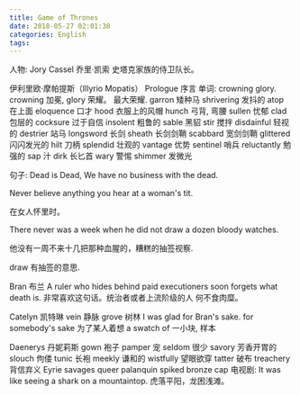 ```yaml
---
title: Game of Thrones
date: 2018-05-27 02:01:38
categories: English
tags:
---
```


人物:
Jory Cassel 乔里·凯索 史塔克家族的侍卫队长。

伊利里欧·摩帕提斯（Illyrio Mopatis）
Prologue 序言
单词:
crowning glory. crowning 加冕, glory 荣耀。 最大荣耀.
garron 矮种马
shrivering 发抖的
atop 在上面
eloquence 口才
hood 衣服上的风帽
hunch 弓背, 弯腰
sullen 忧郁
clad 包层的
cocksure 过于自信
insolent 粗鲁的
sable 黑貂
stir 搅拌
disdainful 轻视的
destrier 站马
longsword 长剑
sheath 长剑剑鞘
scabbard 宽剑剑鞘
glittered 闪闪发光的
hilt 刀柄
splendid 壮观的
vantage 优势
sentinel 哨兵
reluctantly 勉强的
sap 汁
dirk 长匕首
wary 警惕
shimmer 发微光


句子:
Dead is Dead, We have no business with the dead.

Never believe anything you hear at a woman's tit.

在女人怀里时。

There never was a week when he did not draw a dozen bloody watches.

他没有一周不来十几把那种血腥的，糟糕的抽签视察.

draw 有抽签的意思.

Bran 布兰
A ruler who hides behind paid executioners soon forgets what death is.
非常喜欢这句话。统治者或者上流阶级的人 何不食肉糜。

Catelyn 凯特琳
vein 静脉
grove 树林
I was glad for Bran's sake. 
for somebody's sake 为了某人着想
a swatch of 一小块, 样本

Daenerys 丹妮莉斯
gown 袍子
pamper 宠
seldom 很少
savory 芳香开胃的
slouch 佝偻
tunic 长袍
meekly 谦和的
wistfully 望眼欲穿
tatter 破布
treachery 背信弃义
Eyrie 
savages
queer
palanquin
spiked bronze cap
电视剧:
It was like seeing a shark on a mountaintop.
虎落平阳，龙困浅滩。


